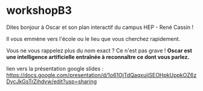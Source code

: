 # workshopB3

Dites bonjour à Oscar et son plan interactif du campus HEP - René Cassin ! 

Il vous emmène vers l'école ou le lieu que vous cherchez rapidement. 

Vous ne vous rappelez plus du nom exact ? Ce n'est pas grave ! **Oscar est une intelligence artificielle entraînée à reconnaître ce dont vous parlez.**  

lien vers la présentation google slides : https://docs.google.com/presentation/d/1o61OjTdQaqxuiiSEOHpkUppkOZ6zDycJkGsTrZihdvw/edit?usp=sharing
